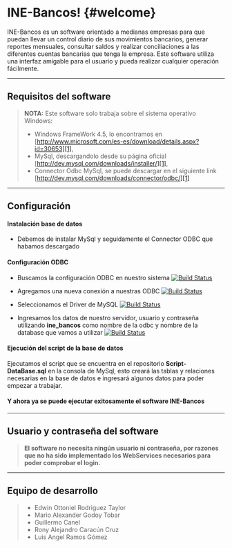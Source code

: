 INE-Bancos!	{#welcome}
=====================

INE-Bancos es un software orientado a medianas empresas para que puedan llevar un control diario de sus movimientos bancarios, generar reportes mensuales, consultar saldos y realizar conciliaciones a las diferentes cuentas bancarias que tenga la empresa. Este software utiliza una interfaz amigable para el usuario y pueda realizar cualquier operación fácilmente.

----------

Requisitos del software
---------

> **NOTA:** Este software solo trabaja sobre el sistema operativo Windows:
>
> - Windows FrameWork 4.5, lo encontramos en [http://www.microsoft.com/es-es/download/details.aspx?id=30653][1],
> - MySql, descargandolo desde su página oficial [http://dev.mysql.com/downloads/installer/][1],
> - Connector Odbc MySql, se puede descargar en el siguiente link [http://dev.mysql.com/downloads/connector/odbc/][1]

------------

Configuración
------------


#### <i class="icon-pencil"></i> Instalación base de datos

- Debemos de instalar MySql y seguidamente el Connector ODBC que habamos descargado

#### <i class="icon-hdd"></i> Configuración ODBC

- Buscamos la configuración ODBC en nuestro sistema [![Build Status](https://googledrive.com/host/0B-bV7FaOGzAYQkNfZ2RxZHV6VWc/f1.jpg)](https://github.com/guicho0601)

- Agregamos una nueva conexión a nuestras ODBC  [![Build Status](https://googledrive.com/host/0B-bV7FaOGzAYQkNfZ2RxZHV6VWc/f2.jpg)](https://github.com/guicho0601)

- Seleccionamos el Driver de MySQL [![Build Status](https://googledrive.com/host/0B-bV7FaOGzAYQkNfZ2RxZHV6VWc/f3.jpg)](https://github.com/guicho0601)

- Ingresamos los datos de nuestro servidor, usuario y contraseña utilizando **ine_bancos** como nombre de la odbc y nombre de la database que vamos a utilizar [![Build Status](https://googledrive.com/host/0B-bV7FaOGzAYQkNfZ2RxZHV6VWc/f4.jpg)](https://github.com/guicho0601)

#### <i class="icon-pencil"></i> Ejecución del script de la base de datos

Ejecutamos el script que se encuentra en el repositorio **Script-DataBase.sql** en la consola de MySql, esto creará las tablas y relaciones necesarias en la base de datos e ingresará algunos datos para poder empezar a trabajar.

#### <i class="icon-hdd"></i> Y ahora ya se puede ejecutar exitosamente el software INE-Bancos

-----------------

Usuario y contraseña del software
----------------

>**El software no necesita ningún usuario ni contraseña, por razones que no ha sido implementado los WebServices necesarios para poder comprobar el login.**

-----------------

Equipo de desarrollo
-----------------

>- Edwin Ottoniel Rodriguez Taylor 
>- Mario Alexander Godoy Tobar
>- Guillermo Canel
>- Rony Alejandro Caracún Cruz
>- Luis Angel Ramos Gómez